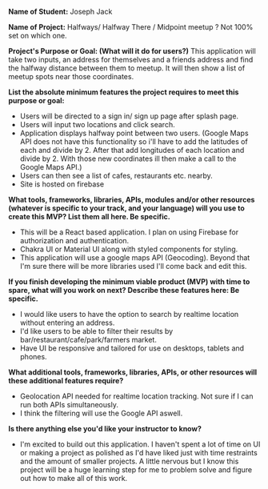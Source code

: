  **Name of Student:** Joseph Jack

**Name of Project:** Halfways/ Halfway There / Midpoint meetup ? Not 100% set on which one.

**Project's Purpose or Goal: (What will it do for users?)** This application will take two inputs, an address for themselves and a friends address and find the halfway distance between them to meetup. It will then show a list of meetup spots near those coordinates.

**List the absolute minimum features the project requires to meet this purpose or goal:** 
- Users will be directed to a sign in/ sign up page after splash page.
- Users will input two locations and click search.
- Application displays halfway point between two users. (Google Maps API does not have this functionality so i'll have to add the latitudes of each and divide by 2. After that add longitudes of each location and divide by 2. With those new coordinates ill then make a call to the Google Maps API.)
- Users can then see a list of cafes, restaurants etc. nearby.
- Site is hosted on firebase

**What tools, frameworks, libraries, APIs, modules and/or other resources (whatever is specific to your track, and your language) will you use to create this MVP? List them all here. Be specific.** 
- This will be a React based application. I plan on using Firebase for authorization and authentication. 
- Chakra UI or Material UI along with styled components for styling. 
- This application will use a google maps API (Geocoding). Beyond that I'm sure there will be more libraries used I'll come back and edit this. 

**If you finish developing the minimum viable product (MVP) with time to spare, what will you work on next? Describe these features here: Be specific.**
- I would like users to have the option to search by realtime location without entering an address. 
- I'd like users to be able to filter their results by bar/restaurant/cafe/park/farmers market.
- Have UI be responsive and tailored for use on desktops, tablets and phones.

**What additional tools, frameworks, libraries, APIs, or other resources will these additional features require?**

- Geolocation API needed for realtime location tracking. Not sure if I can run both APIs simultaneously.
- I think the filtering will use the Google API aswell.

**Is there anything else you'd like your instructor to know?**

- I'm excited to build out this application. I haven't spent a lot of time on UI or making a project as polished as I'd have liked just with time restraints and the amount of smaller projects. A little nervous but I know this project will be a huge learning step for me to problem solve and figure out how to make all of this work.